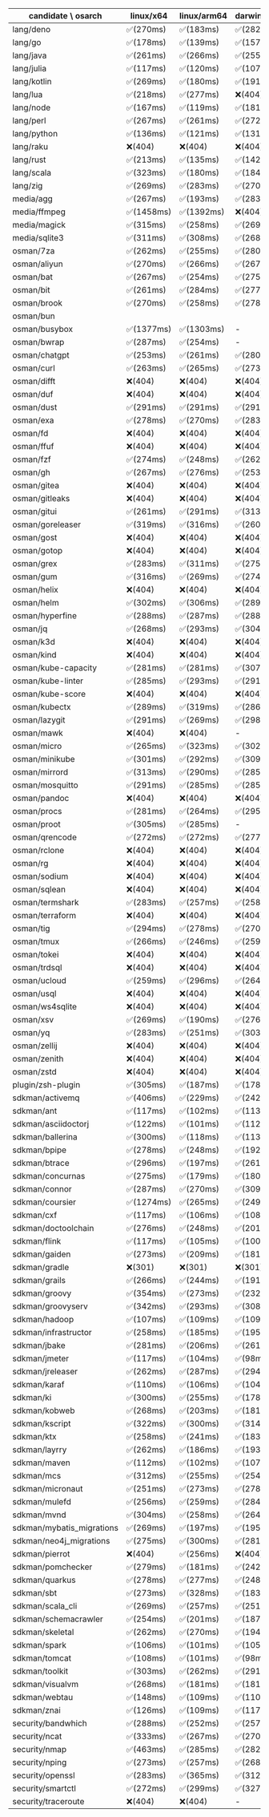 | candidate \ osarch | linux/x64 | linux/arm64 | darwin/x64 | darwin/arm64 | win/x64 |
| ------------------ | ----------- | ------------ | ---------- | --------- | ------- |
|lang/deno | ✅(270ms) | ✅(183ms) | ✅(282ms) | ✅(252ms) | ✅(299ms) |
|lang/go | ✅(178ms) | ✅(139ms) | ✅(157ms) | ✅(146ms) | ✅(142ms) |
|lang/java | ✅(261ms) | ✅(266ms) | ✅(255ms) | ✅(300ms) | ✅(300ms) |
|lang/julia | ✅(117ms) | ✅(120ms) | ✅(107ms) | ✅(113ms) | ✅(110ms) |
|lang/kotlin | ✅(269ms) | ✅(180ms) | ✅(191ms) | ✅(185ms) | ✅(280ms) |
|lang/lua | ✅(218ms) | ✅(277ms) | ❌(404)| ❌(404)| ✅(189ms) |
|lang/node | ✅(167ms) | ✅(119ms) | ✅(181ms) | ✅(120ms) | ✅(179ms) |
|lang/perl | ✅(267ms) | ✅(261ms) | ✅(272ms) | ✅(191ms) | ❌(404)|
|lang/python | ✅(136ms) | ✅(121ms) | ✅(131ms) | ✅(121ms) | ✅(114ms) |
|lang/raku | ❌(404)| ❌(404)| ❌(404)| ❌(404)| ❌(404)|
|lang/rust | ✅(213ms) | ✅(135ms) | ✅(142ms) | ✅(127ms) | ✅(127ms) |
|lang/scala | ✅(323ms) | ✅(180ms) | ✅(184ms) | ✅(276ms) | ✅(199ms) |
|lang/zig | ✅(269ms) | ✅(283ms) | ✅(270ms) | ✅(264ms) | ✅(277ms) |
|media/agg | ✅(267ms) | ✅(193ms) | ✅(283ms) | ✅(280ms) | ✅(322ms) |
|media/ffmpeg | ✅(1458ms) | ✅(1392ms) | ❌(404)| ✅(1350ms) | ✅(1614ms) |
|media/magick | ✅(315ms) | ✅(258ms) | ✅(269ms) | ✅(266ms) | ❌(404)|
|media/sqlite3 | ✅(311ms) | ✅(308ms) | ✅(268ms) | ✅(272ms) | ✅(269ms) |
|osman/7za | ✅(262ms) | ✅(255ms) | ✅(280ms) | ✅(260ms) | ✅(277ms) |
|osman/aliyun | ✅(270ms) | ✅(266ms) | ✅(267ms) | ✅(254ms) | ✅(260ms) |
|osman/bat | ✅(267ms) | ✅(254ms) | ✅(275ms) | ✅(273ms) | ✅(281ms) |
|osman/bit | ✅(261ms) | ✅(284ms) | ✅(277ms) | ✅(253ms) | ✅(288ms) |
|osman/brook | ✅(270ms) | ✅(258ms) | ✅(278ms) | ✅(249ms) | ✅(245ms) |
|osman/bun |
|osman/busybox | ✅(1377ms) | ✅(1303ms) | - | - | ✅(1277ms) |
|osman/bwrap | ✅(287ms) | ✅(254ms) | - | - | - |
|osman/chatgpt | ✅(253ms) | ✅(261ms) | ✅(280ms) | ✅(254ms) | ✅(280ms) |
|osman/curl | ✅(263ms) | ✅(265ms) | ✅(273ms) | ✅(246ms) | ✅(278ms) |
|osman/difft | ❌(404)| ❌(404)| ❌(404)| ❌(404)| ❌(404)|
|osman/duf | ❌(404)| ❌(404)| ❌(404)| ❌(404)| ❌(404)|
|osman/dust | ✅(291ms) | ✅(291ms) | ✅(291ms) | ✅(251ms) | ✅(274ms) |
|osman/exa | ✅(278ms) | ✅(270ms) | ✅(283ms) | ✅(241ms) | ✅(257ms) |
|osman/fd | ❌(404)| ❌(404)| ❌(404)| ❌(404)| ❌(404)|
|osman/ffuf | ❌(404)| ❌(404)| ❌(404)| ❌(404)| ❌(404)|
|osman/fzf | ✅(274ms) | ✅(248ms) | ✅(262ms) | ✅(265ms) | ✅(245ms) |
|osman/gh | ✅(267ms) | ✅(276ms) | ✅(253ms) | ✅(410ms) | ✅(290ms) |
|osman/gitea | ❌(404)| ❌(404)| ❌(404)| ❌(404)| ❌(404)|
|osman/gitleaks | ❌(404)| ❌(404)| ❌(404)| ❌(404)| ❌(404)|
|osman/gitui | ✅(261ms) | ✅(291ms) | ✅(313ms) | ✅(306ms) | ✅(282ms) |
|osman/goreleaser | ✅(319ms) | ✅(316ms) | ✅(260ms) | ✅(284ms) | ✅(275ms) |
|osman/gost | ❌(404)| ❌(404)| ❌(404)| ❌(404)| ❌(404)|
|osman/gotop | ❌(404)| ❌(404)| ❌(404)| ❌(404)| ❌(404)|
|osman/grex | ✅(283ms) | ✅(311ms) | ✅(275ms) | ✅(330ms) | ✅(277ms) |
|osman/gum | ✅(316ms) | ✅(269ms) | ✅(274ms) | ✅(272ms) | ✅(301ms) |
|osman/helix | ❌(404)| ❌(404)| ❌(404)| ❌(404)| ❌(404)|
|osman/helm | ✅(302ms) | ✅(306ms) | ✅(289ms) | ✅(202ms) | ✅(257ms) |
|osman/hyperfine | ✅(288ms) | ✅(287ms) | ✅(288ms) | ✅(305ms) | ✅(302ms) |
|osman/jq | ✅(268ms) | ✅(293ms) | ✅(304ms) | ✅(305ms) | ✅(287ms) |
|osman/k3d | ❌(404)| ❌(404)| ❌(404)| ❌(404)| ❌(404)|
|osman/kind | ❌(404)| ❌(404)| ❌(404)| ❌(404)| ❌(404)|
|osman/kube-capacity | ✅(281ms) | ✅(281ms) | ✅(307ms) | ✅(304ms) | ✅(275ms) |
|osman/kube-linter | ✅(285ms) | ✅(293ms) | ✅(291ms) | ✅(289ms) | ✅(283ms) |
|osman/kube-score | ❌(404)| ❌(404)| ❌(404)| ❌(404)| ❌(404)|
|osman/kubectx | ✅(289ms) | ✅(319ms) | ✅(286ms) | ✅(274ms) | ✅(272ms) |
|osman/lazygit | ✅(291ms) | ✅(269ms) | ✅(298ms) | ✅(291ms) | ✅(293ms) |
|osman/mawk | ❌(404)| ❌(404)| - | - | ❌(404)|
|osman/micro | ✅(265ms) | ✅(323ms) | ✅(302ms) | ✅(327ms) | ✅(291ms) |
|osman/minikube | ✅(301ms) | ✅(292ms) | ✅(309ms) | ✅(291ms) | ✅(302ms) |
|osman/mirrord | ✅(313ms) | ✅(290ms) | ✅(285ms) | ✅(290ms) | - |
|osman/mosquitto | ✅(291ms) | ✅(285ms) | ✅(285ms) | ✅(267ms) | ✅(271ms) |
|osman/pandoc | ❌(404)| ❌(404)| ❌(404)| ❌(404)| ❌(404)|
|osman/procs | ✅(281ms) | ✅(264ms) | ✅(295ms) | ✅(363ms) | ✅(314ms) |
|osman/proot | ✅(305ms) | ✅(285ms) | - | - | - |
|osman/qrencode | ✅(272ms) | ✅(272ms) | ✅(277ms) | ✅(269ms) | ✅(285ms) |
|osman/rclone | ❌(404)| ❌(404)| ❌(404)| ❌(404)| ❌(404)|
|osman/rg | ❌(404)| ❌(404)| ❌(404)| ❌(404)| ❌(404)|
|osman/sodium | ❌(404)| ❌(404)| ❌(404)| ❌(404)| ❌(404)|
|osman/sqlean | ❌(404)| ❌(404)| ❌(404)| ❌(404)| ❌(404)|
|osman/termshark | ✅(283ms) | ✅(257ms) | ✅(258ms) | ✅(273ms) | ✅(270ms) |
|osman/terraform | ❌(404)| ❌(404)| ❌(404)| ❌(404)| ❌(404)|
|osman/tig | ✅(294ms) | ✅(278ms) | ✅(270ms) | ✅(304ms) | ❌(404)|
|osman/tmux | ✅(266ms) | ✅(246ms) | ✅(259ms) | ✅(276ms) | ✅(267ms) |
|osman/tokei | ❌(404)| ❌(404)| ❌(404)| ❌(404)| ❌(404)|
|osman/trdsql | ❌(404)| ❌(404)| ❌(404)| ❌(404)| ❌(404)|
|osman/ucloud | ✅(259ms) | ✅(296ms) | ✅(264ms) | ✅(303ms) | ✅(277ms) |
|osman/usql | ❌(404)| ❌(404)| ❌(404)| ❌(404)| ❌(404)|
|osman/ws4sqlite | ❌(404)| ❌(404)| ❌(404)| ❌(404)| ❌(404)|
|osman/xsv | ✅(269ms) | ✅(190ms) | ✅(276ms) | ✅(246ms) | ✅(270ms) |
|osman/yq | ✅(283ms) | ✅(251ms) | ✅(303ms) | ✅(264ms) | ✅(275ms) |
|osman/zellij | ❌(404)| ❌(404)| ❌(404)| ❌(404)| - |
|osman/zenith | ❌(404)| ❌(404)| ❌(404)| ❌(404)| - |
|osman/zstd | ❌(404)| ❌(404)| ❌(404)| ❌(404)| ❌(404)|
|plugin/zsh-plugin | ✅(305ms) | ✅(187ms) | ✅(178ms) | ✅(187ms) | ✅(272ms) |
|sdkman/activemq | ✅(406ms) | ✅(229ms) | ✅(242ms) | ✅(482ms) | ✅(482ms) |
|sdkman/ant | ✅(117ms) | ✅(102ms) | ✅(113ms) | ✅(105ms) | ✅(100ms) |
|sdkman/asciidoctorj | ✅(122ms) | ✅(101ms) | ✅(112ms) | ✅(108ms) | ✅(108ms) |
|sdkman/ballerina | ✅(300ms) | ✅(118ms) | ✅(113ms) | ✅(122ms) | ✅(106ms) |
|sdkman/bpipe | ✅(278ms) | ✅(248ms) | ✅(192ms) | ✅(177ms) | ✅(181ms) |
|sdkman/btrace | ✅(296ms) | ✅(197ms) | ✅(261ms) | ✅(192ms) | ✅(200ms) |
|sdkman/concurnas | ✅(275ms) | ✅(179ms) | ✅(180ms) | ✅(260ms) | ✅(196ms) |
|sdkman/connor | ✅(287ms) | ✅(270ms) | ✅(309ms) | ✅(252ms) | ✅(284ms) |
|sdkman/coursier | ✅(1274ms) | ✅(265ms) | ✅(249ms) | ✅(259ms) | ✅(283ms) |
|sdkman/cxf | ✅(117ms) | ✅(106ms) | ✅(108ms) | ✅(104ms) | ✅(103ms) |
|sdkman/doctoolchain | ✅(276ms) | ✅(248ms) | ✅(201ms) | ✅(182ms) | ✅(202ms) |
|sdkman/flink | ✅(117ms) | ✅(105ms) | ✅(100ms) | ✅(104ms) | ✅(103ms) |
|sdkman/gaiden | ✅(273ms) | ✅(209ms) | ✅(181ms) | ✅(179ms) | ✅(180ms) |
|sdkman/gradle | ❌(301)| ❌(301)| ❌(301)| ❌(301)| ❌(301)|
|sdkman/grails | ✅(266ms) | ✅(244ms) | ✅(191ms) | ✅(182ms) | ✅(216ms) |
|sdkman/groovy | ✅(354ms) | ✅(273ms) | ✅(232ms) | ✅(263ms) | ✅(284ms) |
|sdkman/groovyserv | ✅(342ms) | ✅(293ms) | ✅(308ms) | ✅(279ms) | ✅(302ms) |
|sdkman/hadoop | ✅(107ms) | ✅(109ms) | ✅(109ms) | ✅(107ms) | ✅(98ms) |
|sdkman/infrastructor | ✅(258ms) | ✅(185ms) | ✅(195ms) | ✅(196ms) | ✅(273ms) |
|sdkman/jbake | ✅(281ms) | ✅(206ms) | ✅(261ms) | ✅(199ms) | ✅(195ms) |
|sdkman/jmeter | ✅(117ms) | ✅(104ms) | ✅(98ms) | ✅(101ms) | ✅(97ms) |
|sdkman/jreleaser | ✅(262ms) | ✅(287ms) | ✅(294ms) | ✅(268ms) | ✅(275ms) |
|sdkman/karaf | ✅(110ms) | ✅(106ms) | ✅(104ms) | ✅(109ms) | ✅(103ms) |
|sdkman/ki | ✅(300ms) | ✅(255ms) | ✅(178ms) | ✅(199ms) | ✅(257ms) |
|sdkman/kobweb | ✅(268ms) | ✅(203ms) | ✅(181ms) | ✅(258ms) | ✅(194ms) |
|sdkman/kscript | ✅(322ms) | ✅(300ms) | ✅(314ms) | ✅(193ms) | ✅(190ms) |
|sdkman/ktx | ✅(258ms) | ✅(241ms) | ✅(183ms) | ✅(274ms) | ✅(191ms) |
|sdkman/layrry | ✅(262ms) | ✅(186ms) | ✅(193ms) | ✅(189ms) | ✅(196ms) |
|sdkman/maven | ✅(112ms) | ✅(102ms) | ✅(107ms) | ✅(103ms) | ✅(103ms) |
|sdkman/mcs | ✅(312ms) | ✅(255ms) | ✅(254ms) | ✅(256ms) | ✅(304ms) |
|sdkman/micronaut | ✅(251ms) | ✅(273ms) | ✅(278ms) | ✅(184ms) | ✅(259ms) |
|sdkman/mulefd | ✅(256ms) | ✅(259ms) | ✅(284ms) | ✅(240ms) | ✅(196ms) |
|sdkman/mvnd | ✅(304ms) | ✅(258ms) | ✅(264ms) | ✅(271ms) | ✅(299ms) |
|sdkman/mybatis_migrations | ✅(269ms) | ✅(197ms) | ✅(195ms) | ✅(186ms) | ✅(207ms) |
|sdkman/neo4j_migrations | ✅(275ms) | ✅(300ms) | ✅(281ms) | ✅(259ms) | ✅(268ms) |
|sdkman/pierrot | ❌(404)| ✅(256ms) | ❌(404)| ✅(277ms) | ❌(404)|
|sdkman/pomchecker | ✅(279ms) | ✅(181ms) | ✅(242ms) | ✅(276ms) | ✅(179ms) |
|sdkman/quarkus | ✅(278ms) | ✅(277ms) | ✅(248ms) | ✅(195ms) | ✅(189ms) |
|sdkman/sbt | ✅(273ms) | ✅(328ms) | ✅(183ms) | ✅(192ms) | ✅(195ms) |
|sdkman/scala_cli | ✅(269ms) | ✅(257ms) | ✅(251ms) | ✅(278ms) | ✅(266ms) |
|sdkman/schemacrawler | ✅(254ms) | ✅(201ms) | ✅(187ms) | ✅(188ms) | ✅(194ms) |
|sdkman/skeletal | ✅(262ms) | ✅(270ms) | ✅(194ms) | ✅(269ms) | ✅(184ms) |
|sdkman/spark | ✅(106ms) | ✅(101ms) | ✅(105ms) | ✅(100ms) | ✅(98ms) |
|sdkman/tomcat | ✅(108ms) | ✅(101ms) | ✅(98ms) | ✅(102ms) | ✅(97ms) |
|sdkman/toolkit | ✅(303ms) | ✅(262ms) | ✅(291ms) | ✅(274ms) | ✅(294ms) |
|sdkman/visualvm | ✅(268ms) | ✅(181ms) | ✅(181ms) | ✅(178ms) | ✅(272ms) |
|sdkman/webtau | ✅(148ms) | ✅(109ms) | ✅(110ms) | ✅(114ms) | ✅(105ms) |
|sdkman/znai | ✅(126ms) | ✅(109ms) | ✅(117ms) | ✅(114ms) | ✅(104ms) |
|security/bandwhich | ✅(288ms) | ✅(252ms) | ✅(257ms) | ✅(248ms) | ❌(404)|
|security/ncat | ✅(333ms) | ✅(267ms) | ✅(270ms) | ✅(299ms) | - |
|security/nmap | ✅(463ms) | ✅(285ms) | ✅(282ms) | ✅(275ms) | - |
|security/nping | ✅(273ms) | ✅(257ms) | ✅(268ms) | ✅(260ms) | - |
|security/openssl | ✅(283ms) | ✅(365ms) | ✅(312ms) | ✅(255ms) | ✅(295ms) |
|security/smartctl | ✅(272ms) | ✅(299ms) | ✅(327ms) | ✅(278ms) | ✅(284ms) |
|security/traceroute | ❌(404)| ❌(404)| - | - | - |
